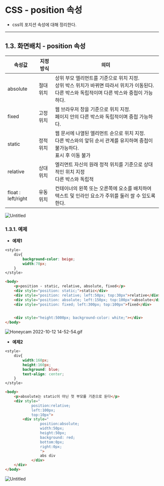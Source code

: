 # CSS - position 속성
- css의 포지션 속성에 대해 정리한다.

---

## 1.3. 화면배치 - position 속성

| 속성값 | 지정 방식 | 의미 |
| --- | --- | --- |
| absolute | 절대위치 | 상위 부모 엘리먼트를 기준으로 위치 지정.<br>상위 박스 위치가 바뀌면 따라서 위치가 이동된다.<br>다른 박스와 독립적이며 다른 박스와 중첩이 가능하다. |
| fixed | 고정 위치 | 웹 브라우저 창을 기준으로 위치 지정.<br>페이지 안의 다른 박스와 독립적이며 중첩 가능하다. |
| static | 정적 위치 | 웹 문서에 나열된 엘리먼트 순으로 위치 지정.<br>다른 박스와의 앞뒤 순서 관계를 유지하며 중첩이 불가능하다.<br>표시 후 이동 불가 |
| relative | 상대 위치 | 엘리먼트 자신의 원래 정적 위치를 기준으로 상대적인 위치 지정<br>다른 박스와 독립적 |
| float : left/right | 유동 위치 | 컨테이너의 왼쪽 또는 오른쪽에 요소를 배치하여 텍스트 및 인라인 요소가 주위를 둘러 쌀 수 있도록 한다. |

![Untitled](https://lgh.notion.site/image/https%3A%2F%2Fs3-us-west-2.amazonaws.com%2Fsecure.notion-static.com%2Fa8ea1c58-5d94-47bc-b7cd-c184835849bd%2FUntitled.png?table=block&id=5dd3eeed-5d87-47c8-8e24-0dcb12789032&spaceId=d2c21b63-4fd7-4cc8-b09a-a59a09d82a76&width=670&userId=&cache=v2)

### 1.3.1. 예제

- **예제1**

```css
<style>
    div{
        background-color: beige;
        width:70px;
    }
</style>
```

```html
<body>
    <p>position - static, relative, absolute, fixed</p>
    <div style="position: static;">static</div>
    <div style="position: relative; left:50px; top:30px">relative</div>
    <div style="position: absolute; left:150px; top:100px">absolute</div>
    <div style="position: fixed; left:300px; top:100px">fixed</div>

    
    <div style="height:5000px; background-color: white;"></div>
</body>
```

![Honeycam 2022-10-12 14-52-54.gif](https://s3.us-west-2.amazonaws.com/secure.notion-static.com/f883a8e1-003c-45c2-b4e7-554ddc6daff1/Honeycam_2022-10-12_14-52-54.gif?X-Amz-Algorithm=AWS4-HMAC-SHA256&X-Amz-Content-Sha256=UNSIGNED-PAYLOAD&X-Amz-Credential=AKIAT73L2G45EIPT3X45%2F20221012%2Fus-west-2%2Fs3%2Faws4_request&X-Amz-Date=20221012T083317Z&X-Amz-Expires=86400&X-Amz-Signature=4867b83f47414fbbba8b273ee88f28da6b03d703f0ae510f6f0eaa531ff9dd59&X-Amz-SignedHeaders=host&x-id=GetObject)

- **예제2**

```css
<style>
    div{
        width:160px;
        height:160px;
        background: blue;
        text-align: center;
    }
</style>
```

```html
<body>
    <p>absolute는 static이 아닌 첫 부모를 기준으로 둔다</p>
    <div style="
            position:relative;
            left:100px;
            top:10px">
        <div style="
                position:absolute; 
                width:50px; 
                height:50px; 
                background: red;
                bottom:0px;
                right:0px;
                ">
                abs div
            </div>
    </div>
</body>
```

![Untitled](https://lgh.notion.site/image/https%3A%2F%2Fs3-us-west-2.amazonaws.com%2Fsecure.notion-static.com%2Fd6d24ac2-ecd3-4339-ada8-3b79c1996e14%2FUntitled.png?table=block&id=97e2ba19-330c-4ca2-80c8-df3d9bbee443&spaceId=d2c21b63-4fd7-4cc8-b09a-a59a09d82a76&width=670&userId=&cache=v2)
